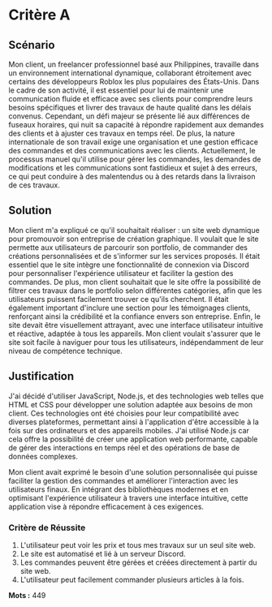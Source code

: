 # Critère A

## Scénario

Mon client, un freelancer professionnel basé aux Philippines, travaille dans un environnement international dynamique, collaborant étroitement avec certains des développeurs Roblox les plus populaires des États-Unis. Dans le cadre de son activité, il est essentiel pour lui de maintenir une communication fluide et efficace avec ses clients pour comprendre leurs besoins spécifiques et livrer des travaux de haute qualité dans les délais convenus. Cependant, un défi majeur se présente lié aux différences de fuseaux horaires, qui nuit sa capacité à répondre rapidement aux demandes des clients et à ajuster ces travaux en temps réel. De plus, la nature internationale de son travail exige une organisation et une gestion efficace des commandes et des communications avec les clients. Actuellement, le processus manuel qu'il utilise pour gérer les commandes, les demandes de modifications et les communications sont fastidieux et sujet à des erreurs, ce qui peut conduire à des malentendus ou à des retards dans la livraison de ces travaux.

## Solution

Mon client m'a expliqué ce qu'il souhaitait réaliser : un site web dynamique pour promouvoir son entreprise de création graphique. Il voulait que le site permette aux utilisateurs de parcourir son portfolio, de commander des créations personnalisées et de s'informer sur les services proposés. Il était essentiel que le site intègre une fonctionnalité de connexion via Discord pour personnaliser l'expérience utilisateur et faciliter la gestion des commandes. De plus, mon client souhaitait que le site offre la possibilité de filtrer ces travaux dans le portfolio selon différentes catégories, afin que les utilisateurs puissent facilement trouver ce qu'ils cherchent. Il était également important d'inclure une section pour les témoignages clients, renforçant ainsi la crédibilité et la confiance envers son entreprise. Enfin, le site devait être visuellement attrayant, avec une interface utilisateur intuitive et réactive, adaptée à tous les appareils. Mon client voulait s'assurer que le site soit facile à naviguer pour tous les utilisateurs, indépendamment de leur niveau de compétence technique.

## Justification

J'ai décidé d'utiliser JavaScript, Node.js, et des technologies web telles que HTML et CSS pour développer une solution adaptée aux besoins de mon client. Ces technologies ont été choisies pour leur compatibilité avec diverses plateformes, permettant ainsi à l'application d'être accessible à la fois sur des ordinateurs et des appareils mobiles. J'ai utilisé Node.js car cela offre la possibilité de créer une application web performante, capable de gérer des interactions en temps réel et des opérations de base de données complexes.

Mon client avait exprimé le besoin d'une solution personnalisée qui puisse faciliter la gestion des commandes et améliorer l'interaction avec les utilisateurs finaux. En intégrant des bibliothèques modernes et en optimisant l'expérience utilisateur à travers une interface intuitive, cette application vise à répondre efficacement à ces exigences.

### Critère de Réussite

1. L'utilisateur peut voir les prix et tous mes travaux sur un seul site web.
2. Le site est automatisé et lié à un serveur Discord.
3. Les commandes peuvent être gérées et créées directement à partir du site web.
4. L'utilisateur peut facilement commander plusieurs articles à la fois.


**Mots :** 449